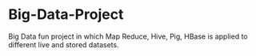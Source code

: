 # Big-Data-Project
Big Data fun project in which Map Reduce, Hive, Pig, HBase is applied to different live and stored datasets.

